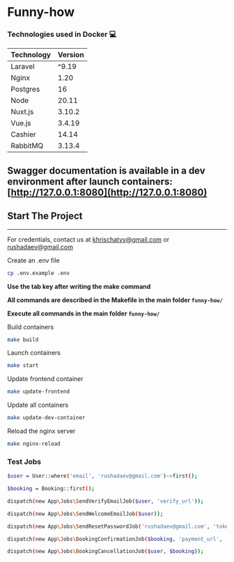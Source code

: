 # Funny-how

### Technologies used in Docker 💻

| Technology | Version |
| ---------- | ------- |
| Laravel    | ^9.19   |
| Nginx      | 1.20    |
| Postgres   | 16      |
| Node       | 20.11   |
| Nuxt.js    | 3.10.2  |
| Vue.js     | 3.4.19  |
| Cashier    | 14.14   |
| RabbitMQ   | 3.13.4  |

## Swagger documentation is available in a dev environment **after** launch containers: [http://127.0.0.1:8080](http://127.0.0.1:8080)

## Start The Project

---

For credentials, contact us at khrischatyy@gmail.com or rushadaev@gmail.com

Create an .env file

```bash
cp .env.example .env
```

**Use the tab key after writing the make command**

**All commands are described in the Makefile in the main folder `funny-how/`**

**Execute all commands in the main folder `funny-how/`**

Build containers

```bash
make build
```

Launch containers

```bash
make start
```

Update frontend container

```bash
make update-frontend
```

Update all containers

```bash
make update-dev-container
```

Reload the nginx server

```bash
make nginx-reload
```

### Test Jobs

```bash
$user = User::where('email', 'rushadaev@gmail.com')->first();
```

```bash
$booking = Booking::first();
```

```bash
dispatch(new App\Jobs\SendVerifyEmailJob($user, 'verify_url'));
```

```bash
dispatch(new App\Jobs\SendWelcomeEmailJob($user));
```

```bash
dispatch(new App\Jobs\SendResetPasswordJob('rushadaev@gmail.com', 'token'));
```

```bash
dispatch(new App\Jobs\BookingConfirmationJob($booking, 'payment_url', 'rushadaev@gmail.com', '120'));
```

```bash
dispatch(new App\Jobs\BookingCancellationJob($user, $booking));
```
